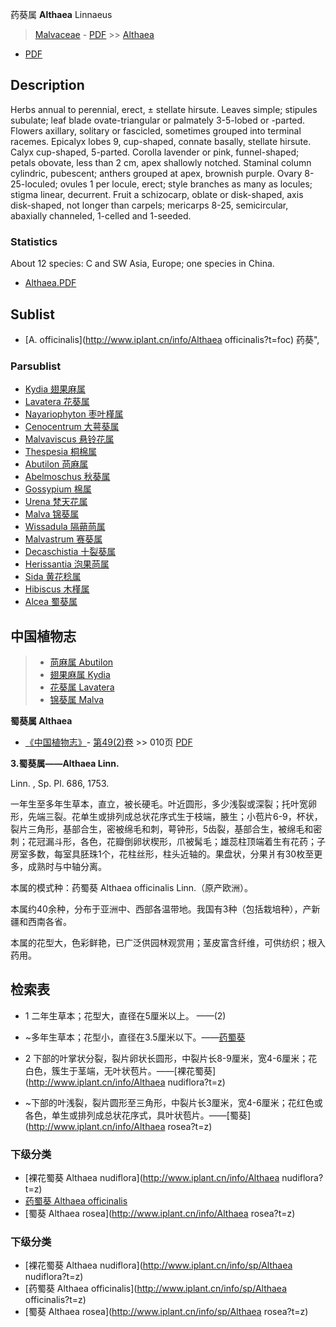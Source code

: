 药葵属 **Althaea** Linnaeus

> [Malvaceae](http://www.iplant.cn/info/Malvaceae?t=foc) - [PDF](http://www.iplant.cn/foc/pdf/Malvaceae.pdf) >> [Althaea](http://www.iplant.cn/info/Althaea?t=foc)
 - [PDF](http://www.iplant.cn/foc/pdf/Althaea.pdf)

## Description

Herbs annual to perennial, erect, ± stellate hirsute. Leaves simple; stipules subulate; leaf blade ovate-triangular or palmately 3-5-lobed or -parted. Flowers axillary, solitary or fascicled, sometimes grouped into terminal racemes. Epicalyx lobes 9, cup-shaped, connate basally, stellate hirsute. Calyx cup-shaped, 5-parted. Corolla lavender or pink, funnel-shaped; petals obovate, less than 2 cm, apex shallowly notched. Staminal column cylindric, pubescent; anthers grouped at apex, brownish purple. Ovary 8-25-loculed; ovules 1 per locule, erect; style branches as many as locules; stigma linear, decurrent. Fruit a schizocarp, oblate or disk-shaped, axis disk-shaped, not longer than carpels; mericarps 8-25, semicircular, abaxially channeled, 1-celled and 1-seeded.

### Statistics
About 12 species: C and SW Asia, Europe; one species in China.


* [Althaea.PDF](http://www.iplant.cn/foc/pdf/Althaea.pdf)

## Sublist

* [A.  officinalis](http://www.iplant.cn/info/Althaea officinalis?t=foc) 药葵",

### Parsublist

* [Kydia  翅果麻属](http://www.iplant.cn/info/Kydia?t=foc)
* [Lavatera  花葵属](http://www.iplant.cn/info/Lavatera?t=foc)
* [Nayariophyton  枣叶槿属](http://www.iplant.cn/info/Nayariophyton?t=foc)
* [Cenocentrum  大萼葵属](http://www.iplant.cn/info/Cenocentrum?t=foc)
* [Malvaviscus  悬铃花属](http://www.iplant.cn/info/Malvaviscus?t=foc)
* [Thespesia  桐棉属](http://www.iplant.cn/info/Thespesia?t=foc)
* [Abutilon  苘麻属](Abutilon-苘麻属.md)
* [Abelmoschus  秋葵属](Abelmoschus-秋葵属.md)
* [Gossypium  棉属](http://www.iplant.cn/info/Gossypium?t=foc)
* [Urena  梵天花属](http://www.iplant.cn/info/Urena?t=foc)
* [Malva  锦葵属](http://www.iplant.cn/info/Malva?t=foc)
* [Wissadula  隔蒴苘属](http://www.iplant.cn/info/Wissadula?t=foc)
* [Malvastrum  赛葵属](http://www.iplant.cn/info/Malvastrum?t=foc)
* [Decaschistia  十裂葵属](http://www.iplant.cn/info/Decaschistia?t=foc)
* [Herissantia  泡果苘属](http://www.iplant.cn/info/Herissantia?t=foc)
* [Sida  黄花稔属](http://www.iplant.cn/info/Sida?t=foc)
* [Hibiscus  木槿属](http://www.iplant.cn/info/Hibiscus?t=foc)
* [Alcea  蜀葵属](http://www.iplant.cn/info/Alcea?t=foc)


## 中国植物志

> * [苘麻属  Abutilon](Abutilon-苘麻属.md)
> * [翅果麻属  Kydia](http://www.iplant.cn/info/Kydia?t=z)
> * [花葵属  Lavatera](http://www.iplant.cn/info/Lavatera?t=z)
> * [锦葵属  Malva](http://www.iplant.cn/info/Malva?t=z)


**蜀葵属 Althaea**

* [《中国植物志》](http://www.iplant.cn/frps)- [第49(2)卷](http://www.iplant.cn/frps/vol/49(2)) >> 010页 [PDF](http://www.iplant.cn/frps/pdf/49(2)/010y.pdf)


**3.蜀葵属——Althaea Linn.**

Linn. , Sp. Pl. 686, 1753.

一年生至多年生草本，直立，被长硬毛。叶近圆形，多少浅裂或深裂；托叶宽卵形，先端三裂。花单生或排列成总状花序式生于枝端，腋生；小苞片6-9，杯状，裂片三角形，基部合生，密被绵毛和刺，萼钟形，5齿裂，基部合生，被绵毛和密刺；花冠漏斗形，各色，花瓣倒卵状楔形，爪被髯毛；雄蕊柱顶端着生有花药；子房室多数，每室具胚珠1个，花柱丝形，柱头近轴的。果盘状，分果爿有30枚至更多，成熟时与中轴分离。

本属的模式种：药蜀葵 Althaea officinalis Linn.（原产欧洲）。

本属约40余种，分布于亚洲中、西部各温带地。我国有3种（包括栽培种），产新疆和西南各省。

本属的花型大，色彩鲜艳，已广泛供园林观赏用；茎皮富含纤维，可供纺织；根入药用。

## 检索表

* 1 二年生草本；花型大，直径在5厘米以上。 ——(2)
* ~多年生草本；花型小，直径在3.5厘米以下。——[药蜀葵](Althaea-officinalis-药葵.md)


* 2 下部的叶掌状分裂，裂片卵状长圆形，中裂片长8-9厘米，宽4-6厘米；花白色，簇生于茎端，无叶状苞片。——[裸花蜀葵](http://www.iplant.cn/info/Althaea nudiflora?t=z)

* ~下部的叶浅裂，裂片圆形至三角形，中裂片长3厘米，宽4-6厘米；花红色或各色，单生或排列成总状花序式，具叶状苞片。——[蜀葵](http://www.iplant.cn/info/Althaea rosea?t=z)

### 下级分类
* [裸花蜀葵  Althaea nudiflora](http://www.iplant.cn/info/Althaea nudiflora?t=z)
* [药蜀葵  Althaea officinalis](Althaea-officinalis-药葵.md)
* [蜀葵  Althaea rosea](http://www.iplant.cn/info/Althaea rosea?t=z)

### 下级分类
* [裸花蜀葵  Althaea nudiflora](http://www.iplant.cn/info/sp/Althaea nudiflora?t=z)
* [药蜀葵  Althaea officinalis](http://www.iplant.cn/info/sp/Althaea officinalis?t=z)
* [蜀葵  Althaea rosea](http://www.iplant.cn/info/sp/Althaea rosea?t=z)

